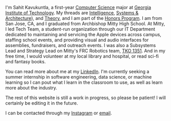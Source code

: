 I'm Sahit Kavukuntla, a first-year [Computer Science](https://scs.gatech.edu/) major at [Georgia Institute of Technology](gatech.edu). My threads are [Intelligence](https://www.cc.gatech.edu/intelligence), [Systems & Architecture](https://www.cc.gatech.edu/systems-architecture)), and [Theory](https://www.cc.gatech.edu/intelligence), and I am part of the [Honors Program](http://honorsprogram.gatech.edu/). I am from San Jose, CA, and I graduated from Archbishop Mitty High School. At Mitty, I led Tech Team, a student-run organization through our IT Department dedicated to maintaining and servicing the Apple devices across campus, staffing school events, and providing visual and audio interfaces for assemblies, fundraisers, and outreach events. I was also a Subsystems Lead and Strategy Lead on Mitty's FRC Robotics team, [TKO 1351](https://www.amhsrobotics.com). And in my free time, I would volunteer at my local library and hospital, or read sci-fi and fantasy books.

You can read more about me at my [LinkedIn](https://www.linkedin.com/in/sahit-k). I'm currently seeking a summer internship in software engineering, data science, or machine learning so I can pout what I learn in the classroom to use, as well as learn more about the industry.

The rest of this website is still a work in progress, so please be patient! I will certainly be editing it in the future.

I can be contacted through my [Instagram](https://www.instagram.com/sahitkavukuntla/) or [email](mailto:sahitk@gatech.edu).
